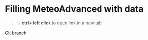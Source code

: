 # Filling MeteoAdvanced with data 


> :bulb: **ctrl+ left click** to open link in a new tab 

[Git branch](https://github.com/codiku/react-native-meteo/tree/012-EN-meteo-advanced-data)